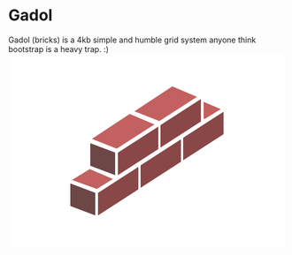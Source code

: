 # Gadol
Gadol (bricks) is a 4kb simple and humble grid system anyone think bootstrap is a heavy trap. :)
<img src="assets/bricks.png" alt="image of layed bricks">

